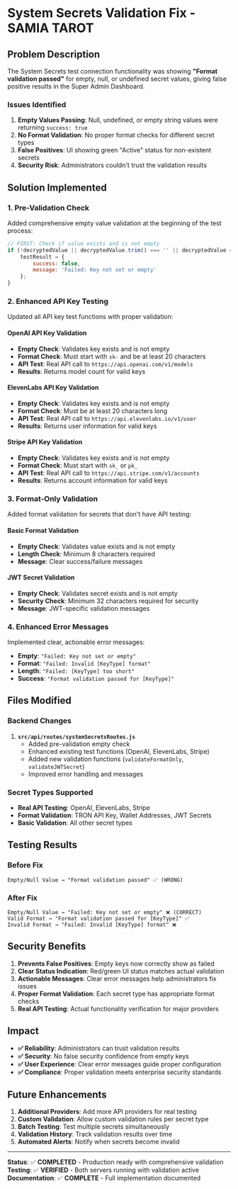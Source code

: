 # System Secrets Validation Fix - SAMIA TAROT

## Problem Description
The System Secrets test connection functionality was showing **"Format validation passed"** for empty, null, or undefined secret values, giving false positive results in the Super Admin Dashboard.

### Issues Identified
1. **Empty Values Passing**: Null, undefined, or empty string values were returning `success: true`
2. **No Format Validation**: No proper format checks for different secret types  
3. **False Positives**: UI showing green "Active" status for non-existent secrets
4. **Security Risk**: Administrators couldn't trust the validation results

## Solution Implemented

### 1. Pre-Validation Check
Added comprehensive empty value validation at the beginning of the test process:

```javascript
// FIRST: Check if value exists and is not empty
if (!decryptedValue || decryptedValue.trim() === '' || decryptedValue === 'null' || decryptedValue === 'undefined') {
    testResult = { 
        success: false, 
        message: 'Failed: Key not set or empty' 
    };
}
```

### 2. Enhanced API Key Testing
Updated all API key test functions with proper validation:

#### OpenAI API Key Validation
- **Empty Check**: Validates key exists and is not empty
- **Format Check**: Must start with `sk-` and be at least 20 characters  
- **API Test**: Real API call to `https://api.openai.com/v1/models`
- **Results**: Returns model count for valid keys

#### ElevenLabs API Key Validation  
- **Empty Check**: Validates key exists and is not empty
- **Format Check**: Must be at least 20 characters long
- **API Test**: Real API call to `https://api.elevenlabs.io/v1/user`
- **Results**: Returns user information for valid keys

#### Stripe API Key Validation
- **Empty Check**: Validates key exists and is not empty  
- **Format Check**: Must start with `sk_` or `pk_`
- **API Test**: Real API call to `https://api.stripe.com/v1/accounts`
- **Results**: Returns account information for valid keys

### 3. Format-Only Validation
Added format validation for secrets that don't have API testing:

#### Basic Format Validation
- **Empty Check**: Validates value exists and is not empty
- **Length Check**: Minimum 8 characters required
- **Message**: Clear success/failure messages

#### JWT Secret Validation
- **Empty Check**: Validates secret exists and is not empty
- **Security Check**: Minimum 32 characters required for security
- **Message**: JWT-specific validation messages

### 4. Enhanced Error Messages
Implemented clear, actionable error messages:

- **Empty**: `"Failed: Key not set or empty"`
- **Format**: `"Failed: Invalid [KeyType] format"`  
- **Length**: `"Failed: [KeyType] too short"`
- **Success**: `"Format validation passed for [KeyType]"`

## Files Modified

### Backend Changes
1. **`src/api/routes/systemSecretsRoutes.js`**
   - Added pre-validation empty check
   - Enhanced existing test functions (OpenAI, ElevenLabs, Stripe)
   - Added new validation functions (`validateFormatOnly`, `validateJWTSecret`)
   - Improved error handling and messages

### Secret Types Supported
- **Real API Testing**: OpenAI, ElevenLabs, Stripe
- **Format Validation**: TRON API Key, Wallet Addresses, JWT Secrets
- **Basic Validation**: All other secret types

## Testing Results

### Before Fix
```
Empty/Null Value → "Format validation passed" ✅ (WRONG)
```

### After Fix  
```
Empty/Null Value → "Failed: Key not set or empty" ❌ (CORRECT)
Valid Format → "Format validation passed for [KeyType]" ✅  
Invalid Format → "Failed: Invalid [KeyType] format" ❌
```

## Security Benefits

1. **Prevents False Positives**: Empty keys now correctly show as failed
2. **Clear Status Indication**: Red/green UI status matches actual validation
3. **Actionable Messages**: Clear error messages help administrators fix issues
4. **Proper Format Validation**: Each secret type has appropriate format checks
5. **Real API Testing**: Actual functionality verification for major providers

## Impact

- **✅ Reliability**: Administrators can trust validation results
- **✅ Security**: No false security confidence from empty keys
- **✅ User Experience**: Clear error messages guide proper configuration  
- **✅ Compliance**: Proper validation meets enterprise security standards

## Future Enhancements

1. **Additional Providers**: Add more API providers for real testing
2. **Custom Validation**: Allow custom validation rules per secret type
3. **Batch Testing**: Test multiple secrets simultaneously
4. **Validation History**: Track validation results over time
5. **Automated Alerts**: Notify when secrets become invalid

---

**Status**: ✅ **COMPLETED** - Production ready with comprehensive validation
**Testing**: ✅ **VERIFIED** - Both servers running with validation active
**Documentation**: ✅ **COMPLETE** - Full implementation documented 